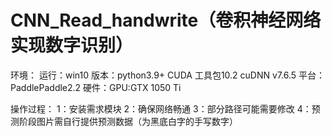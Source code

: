 # CNN_Read_handwrite（卷积神经网络实现数字识别）

环境： 运行：win10 版本：python3.9+ CUDA 工具包10.2 cuDNN v7.6.5 平台：PaddlePaddle2.2 硬件：GPU:GTX 1050 Ti

操作过程： 1：安装需求模块 2：确保网络畅通 3：部分路径可能需要修改 4：预测阶段图片需自行提供预测数据（为黑底白字的手写数字）
